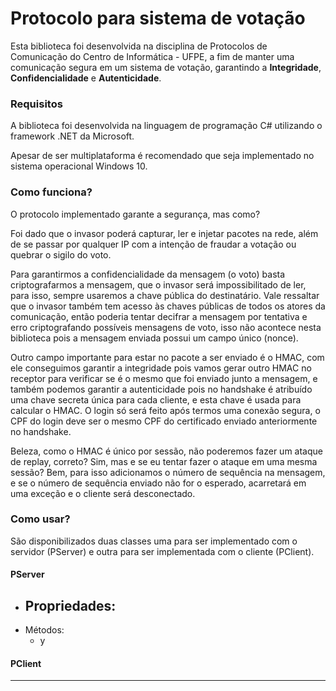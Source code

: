 # Protocolo para sistema de votação

Esta biblioteca foi desenvolvida na disciplina de Protocolos de Comunicação do Centro de Informática - UFPE, a fim de manter uma comunicação segura em um sistema de votação, garantindo a **Integridade**, **Confidencialidade** e **Autenticidade**.

### Requisitos

A biblioteca foi desenvolvida na linguagem de programação C# utilizando o framework .NET da Microsoft.

Apesar de ser multiplataforma é recomendado que seja implementado no sistema operacional Windows 10.

### Como funciona?

O protocolo implementado garante a segurança, mas como?

Foi dado que o invasor poderá capturar, ler e injetar pacotes na rede, além de se passar por qualquer IP com a intenção de fraudar a votação ou quebrar o sigilo do voto.

Para garantirmos a confidencialidade da mensagem (o voto) basta criptografarmos a mensagem, que o invasor será impossibilitado de ler, para isso, sempre usaremos a chave pública do destinatário. Vale ressaltar que o invasor também tem acesso às chaves públicas de todos os atores da comunicação, então poderia tentar decifrar a mensagem por tentativa e erro criptografando possíveis mensagens de voto, isso não acontece nesta biblioteca pois a mensagem enviada possui um campo único (nonce).

Outro campo importante para estar no pacote a ser enviado é o HMAC, com ele conseguimos garantir a integridade pois vamos gerar outro HMAC no receptor para verificar se é o mesmo que foi enviado junto a mensagem, e também podemos garantir a autenticidade pois no handshake é atribuído uma chave secreta única para cada cliente, e esta chave é usada para calcular o HMAC. O login só será feito após termos uma conexão segura, o CPF do login deve ser o mesmo CPF do certificado enviado anteriormente no handshake.

Beleza, como o HMAC é único por sessão, não poderemos fazer um ataque de replay, correto? Sim, mas e se eu tentar fazer o ataque em uma mesma sessão? Bem, para isso adicionamos o número de sequência na mensagem, e se o número de sequência enviado não for o esperado, acarretará em uma exceção e o cliente será desconectado.

### Como usar?

São disponibilizados duas classes uma para ser implementado com o servidor (PServer) e outra para ser implementada com o cliente (PClient).

#### PServer

- Propriedades:
  - 
- Métodos:
  - y

#### PClient

****



